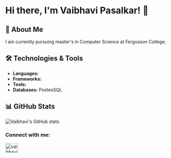 # Hi there, I'm Vaibhavi Pasalkar! 👋

## 🚀 About Me

I am currently pursuing master's in Computer Science at Fergusson College.



## 🛠️ Technologies & Tools

- **Languages:** 
- **Frameworks:**
- **Tools:**
- **Databases:** PostesSQL

## 📊 GitHub Stats

![Vaibhavi's GitHub stats](https://github-readme-stats.vercel.app/api?username=pasalkarvaibhavi&show_icons=true&theme=radical)




<h3 align="left">Connect with me:</h3>
<p align="left">
<a href="https://www.linkedin.com/in/vaibhavi-pasalkar-0664a2319/" target="blank"><img align="center" src="https://raw.githubusercontent.com/rahuldkjain/github-profile-readme-generator/master/src/images/icons/Social/linked-in-alt.svg" alt="vaibhavi pasalkar" height="30" width="40" /></a>
</p>


